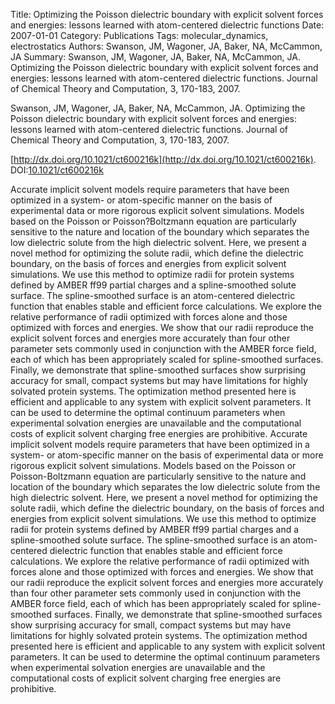 Title: Optimizing the Poisson dielectric boundary with explicit solvent forces and energies: lessons learned with atom-centered dielectric functions
Date: 2007-01-01
Category: Publications
Tags: molecular_dynamics, electrostatics
Authors: Swanson, JM, Wagoner, JA, Baker, NA, McCammon, JA
Summary: Swanson, JM, Wagoner, JA, Baker, NA, McCammon, JA. Optimizing the Poisson dielectric boundary with explicit solvent forces and energies: lessons learned with atom-centered dielectric functions. Journal of Chemical Theory and Computation, 3, 170-183, 2007. 

Swanson, JM, Wagoner, JA, Baker, NA, McCammon, JA. Optimizing the Poisson dielectric boundary with explicit solvent forces and energies: lessons learned with atom-centered dielectric functions. Journal of Chemical Theory and Computation, 3, 170-183, 2007. 

[http://dx.doi.org/10.1021/ct600216k](http://dx.doi.org/10.1021/ct600216k). DOI:[10.1021/ct600216k](http://dx.doi.org/10.1021/ct600216k)

Accurate implicit solvent models require parameters that have been optimized in a system- or atom-specific manner on the basis of experimental data or more rigorous explicit solvent simulations. Models based on the Poisson or Poisson?Boltzmann equation are particularly sensitive to the nature and location of the boundary which separates the low dielectric solute from the high dielectric solvent. Here, we present a novel method for optimizing the solute radii, which define the dielectric boundary, on the basis of forces and energies from explicit solvent simulations. We use this method to optimize radii for protein systems defined by AMBER ff99 partial charges and a spline-smoothed solute surface. The spline-smoothed surface is an atom-centered dielectric function that enables stable and efficient force calculations. We explore the relative performance of radii optimized with forces alone and those optimized with forces and energies. We show that our radii reproduce the explicit solvent forces and energies more accurately than four other parameter sets commonly used in conjunction with the AMBER force field, each of which has been appropriately scaled for spline-smoothed surfaces. Finally, we demonstrate that spline-smoothed surfaces show surprising accuracy for small, compact systems but may have limitations for highly solvated protein systems. The optimization method presented here is efficient and applicable to any system with explicit solvent parameters. It can be used to determine the optimal continuum parameters when experimental solvation energies are unavailable and the computational costs of explicit solvent charging free energies are prohibitive. Accurate implicit solvent models require parameters that have been optimized in a system- or atom-specific manner on the basis of experimental data or more rigorous explicit solvent simulations. Models based on the Poisson or Poisson-Boltzmann equation are particularly sensitive to the nature and location of the boundary which separates the low dielectric solute from the high dielectric solvent. Here, we present a novel method for optimizing the solute radii, which define the dielectric boundary, on the basis of forces and energies from explicit solvent simulations. We use this method to optimize radii for protein systems defined by AMBER ff99 partial charges and a spline-smoothed solute surface. The spline-smoothed surface is an atom-centered dielectric function that enables stable and efficient force calculations. We explore the relative performance of radii optimized with forces alone and those optimized with forces and energies. We show that our radii reproduce the explicit solvent forces and energies more accurately than four other parameter sets commonly used in conjunction with the AMBER force field, each of which has been appropriately scaled for spline-smoothed surfaces. Finally, we demonstrate that spline-smoothed surfaces show surprising accuracy for small, compact systems but may have limitations for highly solvated protein systems. The optimization method presented here is efficient and applicable to any system with explicit solvent parameters. It can be used to determine the optimal continuum parameters when experimental solvation energies are unavailable and the computational costs of explicit solvent charging free energies are prohibitive.
